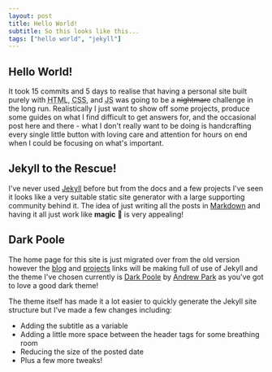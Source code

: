 ```yaml
---
layout: post
title: Hello World!
subtitle: So this looks like this...
tags: ["hello world", "jekyll"]
---
```


## Hello World!

It took 15 commits and 5 days to realise that having a personal site built purely with <abbr title="HyperText Markup Language">HTML</abbr>, <abbr title="Cascading Style Sheets">CSS</abbr>, and <abbr title="JavaScript">JS</abbr> was going to be a <del>nightmare</del> challenge in the long run. Realistically I just want to show off some projects, produce some guides on what I find difficult to get answers for, and the occasional post here and there - what I don't really want to be doing is handcrafting every single little button with loving care and attention for hours on end when I could be focusing on what's important.  

## Jekyll to the Rescue!

I've never used [Jekyll][1] before but from the docs and a few projects I've seen it looks like a very suitable static site generator with a large supporting community behind it. The idea of just writing all the posts in [Markdown][2] and having it all just work like **magic** :tada: is very appealing!  

## Dark Poole

The home page for this site is just migrated over from the old version however the [blog][2] and [projects][4] links will be making full of use of Jekyll and the theme I've chosen currently is [Dark Poole][5] by [Andrew Park][6] as you've got to love a good dark theme! 

The theme itself has made it a lot easier to quickly generate the Jekyll site structure but I've made a few changes including:

* Adding the subtitle as a variable
* Adding a little more space between the header tags for some breathing room
* Reducing the size of the posted date
* Plus a few more tweaks!

[1]: https://jekyllrb.com/
[2]: https://daringfireball.net/projects/markdown/
[3]: https://samwelek.co.uk/blog/
[4]: https://samwelek.co.uk/projects/
[5]: https://github.com/andrewhwanpark/dark-poole
[6]: https://github.com/andrewhwanpark